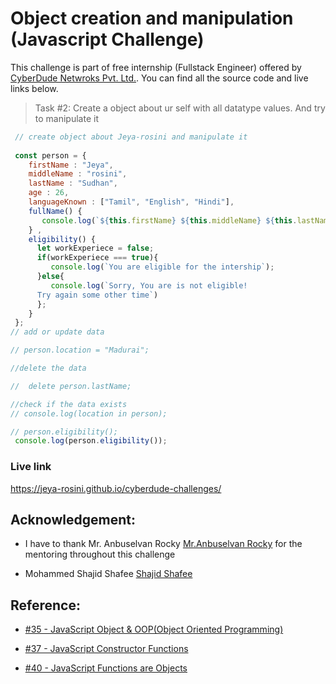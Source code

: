 # Object creation and manipulation (Javascript Challenge)

This challenge is part of free internship (Fullstack Engineer) offered by [CyberDude Netwroks Pvt. Ltd.](https://www.cyberdudenetworks.com/). You can find all the source code and live links below.

> Task #2: Create a object about ur self with all datatype values. And try to manipulate it 

```js
 // create object about Jeya-rosini and manipulate it
 
 const person = {
    firstName : "Jeya",
    middleName : "rosini",
    lastName : "Sudhan",
    age : 26,
    languageKnown : ["Tamil", "English", "Hindi"],
    fullName() {
       console.log(`${this.firstName} ${this.middleName} ${this.lastName}`);
    } ,
    eligibility() {
      let workExperiece = false;
      if(workExperiece === true){
         console.log(`You are eligible for the intership`);
      }else{
         console.log(`Sorry, You are is not eligible!
      Try again some other time`)
      };
    }
 };
// add or update data

// person.location = "Madurai";

//delete the data

//  delete person.lastName;

//check if the data exists
// console.log(location in person);

// person.eligibility();
 console.log(person.eligibility());
```
### Live link

https://jeya-rosini.github.io/cyberdude-challenges/

## Acknowledgement:

- I have to thank Mr. Anbuselvan Rocky [Mr.Anbuselvan Rocky](https://github.com/anburocky3) for the mentoring throughout this challenge

- Mohammed Shajid Shafee [Shajid Shafee](https://github.com/mshajid)

## Reference:

- [#35 - JavaScript Object & OOP(Object Oriented Programming)](https://www.youtube.com/watch?v=iKD8RZoXrLQ&list=PL73Obo20O_7ihsIM5K-hHYPrcqkkdQcLa&index=36) 

- [#37 - JavaScript Constructor Functions](https://www.youtube.com/watch?v=vlB25TG2wIA&list=PL73Obo20O_7ihsIM5K-hHYPrcqkkdQcLa&index=38)

- [#40 - JavaScript Functions are Objects](https://www.youtube.com/watch?v=j8JcqCTQIfw&list=PL73Obo20O_7ihsIM5K-hHYPrcqkkdQcLa&index=41)